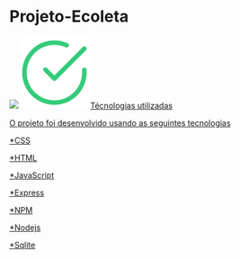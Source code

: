 # Projeto-Ecoleta





<a href ="(https://github.com/ReginaLPA/Projeto-Ecoleta/blob/master/public/asserts/rocketseat.svg)">
   <img src="(https://github.com/ReginaLPA/Projeto-Ecoleta/blob/master/public/asserts/imgEcoleta.PNG)'>
   <a/>

### ![check](https://github.com/ReginaLPA/Projeto-Ecoleta/blob/master/public/asserts/check.svg)Técnologias utilizadas                                      

O projeto foi desenvolvido usando as seguintes tecnologias

*CSS

*HTML

 *JavaScript
 
*Express        

*NPM

 *Nodejs 
 
 *Sqlite
 
 
